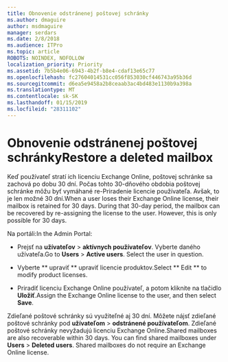 ```yaml
---
title: Obnovenie odstránenej poštovej schránky
ms.author: dmaguire
author: msdmaguire
manager: serdars
ms.date: 2/8/2018
ms.audience: ITPro
ms.topic: article
ROBOTS: NOINDEX, NOFOLLOW
localization_priority: Priority
ms.assetid: 7b5b4e06-6943-4b2f-b8e4-cdaf13e65c77
ms.openlocfilehash: fc27604014531cc056f853030cf446743a95b36d
ms.sourcegitcommit: d6ea5e9458a2b8ceaab3ac4bd483e1130b9a398a
ms.translationtype: MT
ms.contentlocale: sk-SK
ms.lasthandoff: 01/15/2019
ms.locfileid: "28311102"
---
```

# <a name="restore-a-deleted-mailbox"></a><span data-ttu-id="74baf-102">Obnovenie odstránenej poštovej schránky</span><span class="sxs-lookup"><span data-stu-id="74baf-102">Restore a deleted mailbox</span></span>

<span data-ttu-id="74baf-p101">Keď používateľ stratí ich licenciu Exchange Online, poštovej schránke sa zachová po dobu 30 dní. Počas tohto 30-dňového obdobia poštovej schránke môžu byť vymáhané re-Priradenie licencie používateľa. Avšak, to je len možné 30 dní.</span><span class="sxs-lookup"><span data-stu-id="74baf-p101">When a user loses their Exchange Online license, their mailbox is retained for 30 days. During that 30-day period, the mailbox can be recovered by re-assigning the license to the user. However, this is only possible for 30 days.</span></span>
  
<span data-ttu-id="74baf-106">Na portáli:</span><span class="sxs-lookup"><span data-stu-id="74baf-106">In the Admin Portal:</span></span>
  
- <span data-ttu-id="74baf-p102">Prejsť na **užívateľov** \> **aktívnych používateľov**. Vyberte daného užívateľa.</span><span class="sxs-lookup"><span data-stu-id="74baf-p102">Go to **Users** \> **Active users**. Select the user in question.</span></span>
    
- <span data-ttu-id="74baf-109">Vyberte \*\* upraviť \*\* upraviť licencie produktov.</span><span class="sxs-lookup"><span data-stu-id="74baf-109">Select \*\* Edit \*\* to modify product licenses.</span></span> 
    
- <span data-ttu-id="74baf-110">Priradiť licenciu Exchange Online používateľ, a potom kliknite na tlačidlo **Uložiť**.</span><span class="sxs-lookup"><span data-stu-id="74baf-110">Assign the Exchange Online license to the user, and then select **Save**.</span></span>
    
<span data-ttu-id="74baf-p103">Zdieľané poštové schránky sú využiteľné aj 30 dní. Môžete nájsť zdieľané poštové schránky pod **užívateľom** \> **odstránené používateľom**. Zdieľané poštové schránky nevyžadujú licenciu Exchange Online.</span><span class="sxs-lookup"><span data-stu-id="74baf-p103">Shared mailboxes are also recoverable within 30 days. You can find shared mailboxes under **Users** \> **Deleted users**. Shared mailboxes do not require an Exchange Online license.</span></span>
  

